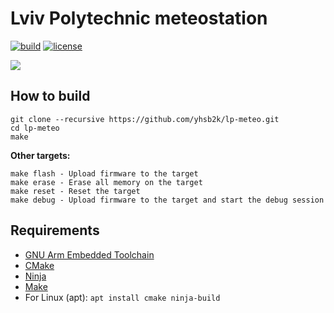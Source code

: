 # Lviv Polytechnic meteostation

[![build](https://github.com/yhsb2k/lp-meteo/workflows/build/badge.svg)](https://github.com/yhsb2k/lp-meteo/actions?workflow=build)
[![license](https://img.shields.io/github/license/yhsb2k/lp-meteo?color=blue)](https://github.com/yhsb2k/lp-meteo/blob/master/LICENSE)

![](https://github.com/yhsb2k/lp-meteo/blob/master/image.jpg)

## How to build
```
git clone --recursive https://github.com/yhsb2k/lp-meteo.git
cd lp-meteo
make
```
**Other targets:**
```
make flash - Upload firmware to the target
make erase - Erase all memory on the target
make reset - Reset the target
make debug - Upload firmware to the target and start the debug session
```

## Requirements
* [GNU Arm Embedded Toolchain](https://developer.arm.com/downloads/-/arm-gnu-toolchain-downloads)
* [CMake](https://cmake.org/download)
* [Ninja](https://ninja-build.org)
* [Make](https://winlibs.com)
* For Linux (apt): `apt install cmake ninja-build`
